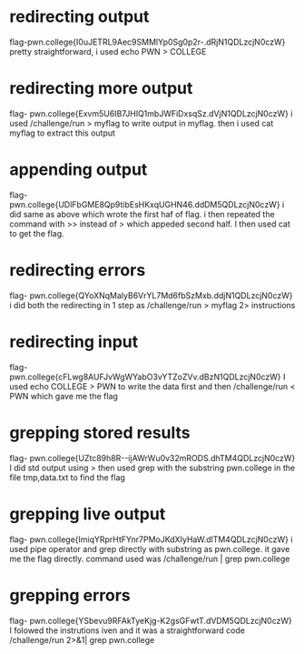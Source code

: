 # redirecting output
flag-pwn.college{I0uJETRL9Aec9SMMlYp0Sg0p2r-.dRjN1QDLzcjN0czW}
pretty straightforward, i used echo PWN > COLLEGE

# redirecting more output
flag- pwn.college{Exvm5U6IB7JHlQ1mbJWFiDxsqSz.dVjN1QDLzcjN0czW}
i used /challenge/run > myflag to write output in myflag. then i used cat myflag to extract this output

# appending output
flag- pwn.college{UDlFbGME8Qp9tibEsHKxqUGHN46.ddDM5QDLzcjN0czW}
i did same as above which wrote the first haf of flag. i then repeated the command with >> instead of > which appeded second half. I then used cat to get the flag.

# redirecting errors 
flag- pwn.college{QYoXNqMalyB6VrYL7Md6fbSzMxb.ddjN1QDLzcjN0czW}
i did both the redirecting in 1 step as /challenge/run > myflag 2> instructions

# redirecting input 
flag- pwn.college{cFLwg8AUFJvWgWYabO3vYTZoZVv.dBzN1QDLzcjN0czW}
I used echo COLLEGE > PWN to write the data first and then /challenge/run < PWN which gave me the flag

# grepping stored results 
flag- pwn.college{UZtc89h8R--ijAWrWu0v32mRODS.dhTM4QDLzcjN0czW}
I did std output using > then used grep with the substring pwn.college in the file tmp,data.txt to find the flag

# grepping live output
flag- pwn.college{ImiqYRprHtFYnr7PMoJKdXIyHaW.dlTM4QDLzcjN0czW}
i used pipe operator and grep directly with substring as pwn.college. it gave me the flag directly. command used was /challenge/run | grep pwn.college

# grepping errors
flag- pwn.college{YSbevu9RFAkTyeKjg-K2gsGFwtT.dVDM5QDLzcjN0czW}
I folowed the instrutions iven and it was a straightforward code 
/challenge/run 2>&1| grep pwn.college

